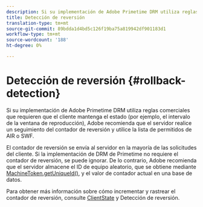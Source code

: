 ```yaml
---
description: Si su implementación de Adobe Primetime DRM utiliza reglas comerciales que requieren que el cliente mantenga el estado (por ejemplo, el intervalo de la ventana de reproducción), Adobe recomienda que el servidor realice un seguimiento del contador de reversión y utilice la lista de permitidos de AIR o SWF.
title: Detección de reversión
translation-type: tm+mt
source-git-commit: 89bdda1d4bd5c126f19ba75a819942df901183d1
workflow-type: tm+mt
source-wordcount: '188'
ht-degree: 0%

---
```



# Detección de reversión {#rollback-detection}

Si su implementación de Adobe Primetime DRM utiliza reglas comerciales que requieren que el cliente mantenga el estado (por ejemplo, el intervalo de la ventana de reproducción), Adobe recomienda que el servidor realice un seguimiento del contador de reversión y utilice la lista de permitidos de AIR o SWF.

El contador de reversión se envía al servidor en la mayoría de las solicitudes del cliente. Si la implementación de DRM de Primetime no requiere el contador de reversión, se puede ignorar. De lo contrario, Adobe recomienda que el servidor almacene el ID de equipo aleatorio, que se obtiene mediante [MachineToken.getUniqueId()](https://help.adobe.com/en_US/primetime/api/drm-apis/server/javadocs-flashaccess-pro/com/adobe/flashaccess/sdk/cert/MachineId.html#getUniqueId()), y el valor de contador actual en una base de datos.

Para obtener más información sobre cómo incrementar y rastrear el contador de reversión, consulte [ClientState](https://help.adobe.com/en_US/primetime/api/drm-apis/server/javadocs-flashaccess-pro/com/adobe/flashaccess/sdk/protocol/ClientState.html) y Detección de reversión.